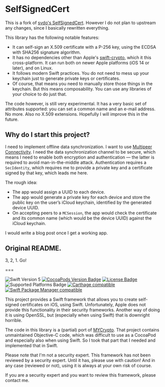 # SelfSignedCert

This is a fork of [svdo's SelfSignedCert](https://github.com/svdo/swift-SelfSignedCert). However I do not plan to upstream any changes, since I basically rewritten everything.

This library has the following notable features:

- It can self-sign an X.509 certificate with a P-256 key, using the ECDSA with SHA256 signature algorithm.
- It has no dependencies other than Apple's [swift-crypto](https://github.com/apple/swift-crypto), which it this cross-platform. It can run both on newer Apple platforms (iOS 14 or later), and on Linux.
- It follows modern Swift practices. You do not need to mess up your keychain just to generate private keys or certificates.
- Of course, that means you need to manually store those things in the keychain. But this means composability. You can use any libraries of your choice to do just that.

The code however, is still very experimental. It has a very basic set of attributes supported: you can set a common name and an e-mail address. No more. Also no X.509 extensions. Hopefully I will improve this in the future.

## Why do I start this project?

I need to implement offline data synchronization. I want to use [Multipeer Connectivity](https://developer.apple.com/documentation/multipeerconnectivity). I need the data synchronization channel to be secure, which means I need to enable both encryption and authentication — the latter is required to avoid man-in-the-middle attack. Authentication requires a `SecIdentity`, which requires me to provide a private key and a certificate signed by that key, which leads me here.

The rough idea:

- The app would assign a UUID to each device.
- The app would generate a private key for each device and store the public key on the user’s iCloud keychain, identified by the generated device UUID.
- On accepting peers to a `MCSession`, the app would check the certificate and its common name (which would be the device UUID) against the iCloud keychain.

I would write a blog post once I get a working app.

## Original README.

3, 2, 1. Go!

===

![Swift Version 5](https://img.shields.io/badge/Swift-v5-yellow.svg)
[![CocoaPods Version Badge](https://img.shields.io/cocoapods/v/SelfSignedCert.svg)](https://cocoapods.org/pods/SelfSignedCert)
[![License Badge](https://img.shields.io/cocoapods/l/SelfSignedCert.svg)](LICENSE.txt)
![Supported Platforms Badge](https://img.shields.io/cocoapods/p/SelfSignedCert.svg)
[![Carthage compatible](https://img.shields.io/badge/Carthage-compatible-4BC51D.svg?style=flat)](https://github.com/Carthage/Carthage)
[![Swift Package Manager compatible](https://img.shields.io/badge/Swift%20Package%20Manager-compatible-brightgreen.svg)](https://github.com/apple/swift-package-manager)

This project provides a Swift framework that allows you to create self-signed
certificates on iOS, using Swift. Unfortunately, Apple does not provide this
functionality in their security frameworks. Another way of doing it is using
OpenSSL, but (especially when using Swift) that is downright horrible.

The code in this library is a (partial) port of
[MYCrypto](https://github.com/snej/MYCrypto). That project contains unmaintained
Objective-C code, which was difficult to use as a CocoaPod and especially also
when using Swift. So I took that part that I needed and implemented that in
Swift.

Please note that I'm not a security expert. This framework has not been reviewed
by a security expert. Until it has, please use with caution! And in any case
(reviewed or not), using it is always at your own risk of course.

If you are a security expert and you want to review this framework, please
contact me.
